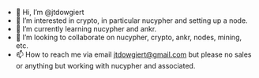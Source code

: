 - 👋 Hi, I’m @jtdowgiert
- 👀 I’m interested in crypto, in particular nucypher and setting up a node. 
- 🌱 I’m currently learning nucypher and ankr. 
- 💞️ I’m looking to collaborate on nucypher, crypto, ankr, nodes, mining, etc. 
- 📫 How to reach me via email jtdowgiert@gmail.com but please no sales or anything but working with nucypher and associated. 

<!---
jtdowgiert/jtdowgiert is a ✨ special ✨ repository because its `README.md` (this file) appears on your GitHub profile.
You can click the Preview link to take a look at your changes.
--->
